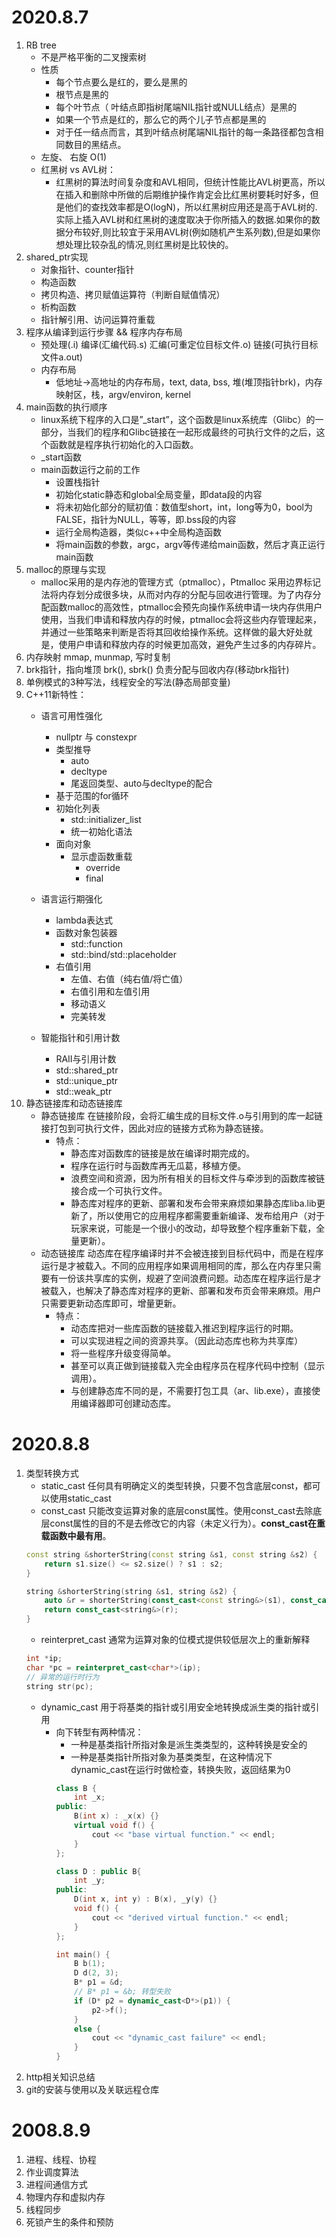 # 2020.8.7
1. RB tree
    - 不是严格平衡的二叉搜索树
    - 性质
        - 每个节点要么是红的，要么是黑的
        - 根节点是黑的
        - 每个叶节点（ 叶结点即指树尾端NIL指针或NULL结点）是黑的
        - 如果一个节点是红的，那么它的两个儿子节点都是黑的
        - 对于任一结点而言，其到叶结点树尾端NIL指针的每一条路径都包含相同数目的黑结点。
    - 左旋、 右旋 O(1)
    - 红黑树 vs AVL树：
        - 红黑树的算法时间复杂度和AVL相同，但统计性能比AVL树更高，所以在插入和删除中所做的后期维护操作肯定会比红黑树要耗时好多，但是他们的查找效率都是O(logN)，所以红黑树应用还是高于AVL树的. 实际上插入AVL树和红黑树的速度取决于你所插入的数据.如果你的数据分布较好,则比较宜于采用AVL树(例如随机产生系列数),但是如果你想处理比较杂乱的情况,则红黑树是比较快的。
2. shared_ptr实现
    - 对象指针、counter指针
    - 构造函数
    - 拷贝构造、拷贝赋值运算符（判断自赋值情况）
    - 析构函数
    - 指针解引用、访问运算符重载
3. 程序从编译到运行步骤 && 程序内存布局
    - 预处理(.i) 编译(汇编代码.s) 汇编(可重定位目标文件.o) 链接(可执行目标文件a.out)
    - 内存布局
        - 低地址->高地址的内存布局，text, data, bss, 堆(堆顶指针brk)，内存映射区，栈，argv/environ,  kernel
4. main函数的执行顺序
    - linux系统下程序的入口是”_start”，这个函数是linux系统库（Glibc）的一部分，当我们的程序和Glibc链接在一起形成最终的可执行文件的之后，这个函数就是程序执行初始化的入口函数。
    - _start函数
    - main函数运行之前的工作
        - 设置栈指针
        - 初始化static静态和global全局变量，即data段的内容
        - 将未初始化部分的赋初值：数值型short，int，long等为0，bool为FALSE，指针为NULL，等等，即.bss段的内容
        - 运行全局构造器，类似c++中全局构造函数
        - 将main函数的参数，argc，argv等传递给main函数，然后才真正运行main函数
5. malloc的原理与实现
    - malloc采用的是内存池的管理方式（ptmalloc），Ptmalloc 采用边界标记法将内存划分成很多块，从而对内存的分配与回收进行管理。为了内存分配函数malloc的高效性，ptmalloc会预先向操作系统申请一块内存供用户使用，当我们申请和释放内存的时候，ptmalloc会将这些内存管理起来，并通过一些策略来判断是否将其回收给操作系统。这样做的最大好处就是，使用户申请和释放内存的时候更加高效，避免产生过多的内存碎片。
6. 内存映射 mmap, munmap, 写时复制
7. brk指针，指向堆顶 brk(), sbrk() 负责分配与回收内存(移动brk指针)
8. 单例模式的3种写法，线程安全的写法(静态局部变量)
9. C++11新特性：
    - 语言可用性强化
        - nullptr 与 constexpr
        - 类型推导
            - auto
            - decltype
            - 尾返回类型、auto与decltype的配合
        - 基于范围的for循环
        - 初始化列表
            - std::initializer_list
            - 统一初始化语法
        - 面向对象
            - 显示虚函数重载
                - override
                - final
    
    - 语言运行期强化
        - lambda表达式
        - 函数对象包装器
            - std::function
            - std::bind/std::placeholder
        - 右值引用
            - 左值、右值（纯右值/将亡值）
            - 右值引用和左值引用
            - 移动语义
            - 完美转发

    - 智能指针和引用计数
        - RAII与引用计数
        - std::shared_ptr
        - std::unique_ptr
        - std::weak_ptr
10. 静态链接库和动态链接库
    - 静态链接库 在链接阶段，会将汇编生成的目标文件.o与引用到的库一起链接打包到可执行文件，因此对应的链接方式称为静态链接。
        - 特点：
            - 静态库对函数库的链接是放在编译时期完成的。
            - 程序在运行时与函数库再无瓜葛，移植方便。
            - 浪费空间和资源，因为所有相关的目标文件与牵涉到的函数库被链接合成一个可执行文件。
            - 静态库对程序的更新、部署和发布会带来麻烦如果静态库liba.lib更新了，所以使用它的应用程序都需要重新编译、发布给用户（对于玩家来说，可能是一个很小的改动，却导致整个程序重新下载，全量更新）。
    - 动态链接库 动态库在程序编译时并不会被连接到目标代码中，而是在程序运行是才被载入。不同的应用程序如果调用相同的库，那么在内存里只需要有一份该共享库的实例，规避了空间浪费问题。动态库在程序运行是才被载入，也解决了静态库对程序的更新、部署和发布页会带来麻烦。用户只需要更新动态库即可，增量更新。
        - 特点：
            - 动态库把对一些库函数的链接载入推迟到程序运行的时期。
            - 可以实现进程之间的资源共享。（因此动态库也称为共享库）
            - 将一些程序升级变得简单。
            - 甚至可以真正做到链接载入完全由程序员在程序代码中控制（显示调用）。
            - 与创建静态库不同的是，不需要打包工具（ar、lib.exe），直接使用编译器即可创建动态库。
# 2020.8.8
1. 类型转换方式
    - static_cast 任何具有明确定义的类型转换，只要不包含底层const，都可以使用static_cast
    - const_cast 只能改变运算对象的底层const属性。使用const_cast去除底层const属性的目的不是去修改它的内容（未定义行为）。**const_cast在重载函数中最有用**。
    ```cpp
    const string &shorterString(const string &s1, const string &s2) {
        return s1.size() <= s2.size() ? s1 : s2;
    }

    string &shorterString(string &s1, string &s2) {
        auto &r = shorterString(const_cast<const string&>(s1), const_cast<const string&>(s2));
        return const_cast<string&>(r);
    }
    ```
    - reinterpret_cast 通常为运算对象的位模式提供较低层次上的重新解释
    ```cpp
    int *ip;
    char *pc = reinterpret_cast<char*>(ip);
    // 异常的运行时行为
    string str(pc);
    ```
    - dynamic_cast 用于将基类的指针或引用安全地转换成派生类的指针或引用
        - 向下转型有两种情况：
            - 一种是基类指针所指对象是派生类类型的，这种转换是安全的
            - 一种是基类指针所指对象为基类类型，在这种情况下dynamic_cast在运行时做检查，转换失败，返回结果为0
            ```cpp
            class B {
                int _x;
            public:
                B(int x) : _x(x) {}
                virtual void f() {
                    cout << "base virtual function." << endl;
                }
            };

            class D : public B{
                int _y;
            public:
                D(int x, int y) : B(x), _y(y) {}
                void f() {
                    cout << "derived virtual function." << endl;
                }
            };

            int main() {
                B b(1);
                D d(2, 3);
                B* p1 = &d;
                // B* p1 = &b; 转型失败
                if (D* p2 = dynamic_cast<D*>(p1)) {
                    p2->f();
                }
                else {
                    cout << "dynamic_cast failure" << endl;
                }
            }
            ```
2. http相关知识总结
3. git的安装与使用以及关联远程仓库
# 2008.8.9
1. 进程、线程、协程
2. 作业调度算法
3. 进程间通信方式
4. 物理内存和虚拟内存
5. 线程同步
6. 死锁产生的条件和预防